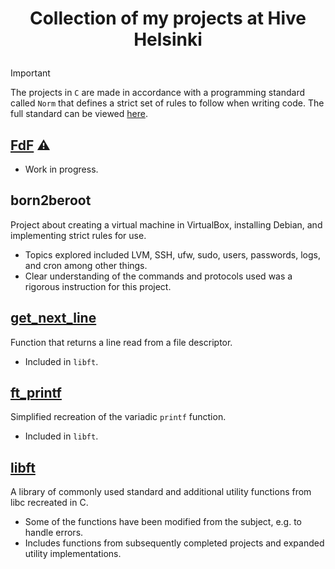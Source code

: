 # <p align="middle">Collection of my projects at Hive Helsinki</p>

> [!IMPORTANT]
> The projects in `C` are made in accordance with a programming standard called `Norm` that defines a strict set of rules to follow when writing code. The full standard can be viewed [here](https://github.com/42School/norminette/blob/master/pdf/en.norm.pdf).

## [FdF](https://github.com/mordori/FdF) ⚠

- Work in progress.

## born2beroot

Project about creating a virtual machine in VirtualBox, installing Debian, and implementing strict rules for use.
- Topics explored included LVM, SSH, ufw, sudo, users, passwords, logs, and cron among other things.
- Clear understanding of the commands and protocols used was a rigorous instruction for this project.

## [get_next_line](https://github.com/mordori/get_next_line)

Function that returns a line read from a file descriptor.
- Included in `libft`.

## [ft_printf](https://github.com/mordori/ft_printf)

Simplified recreation of the variadic `printf` function.
- Included in `libft`.

## [libft](https://github.com/mordori/libft?tab=readme-ov-file#libft)

A library of commonly used standard and additional utility functions from libc recreated in C.
- Some of the functions have been modified from the subject, e.g. to handle errors.
- Includes functions from subsequently completed projects and expanded utility implementations.
